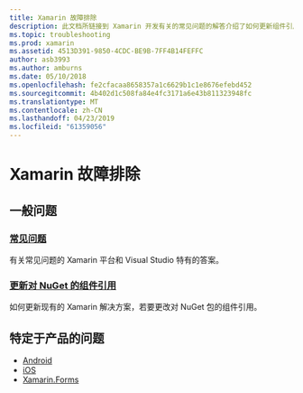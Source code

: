 ```yaml
---
title: Xamarin 故障排除
description: 此文档所链接到 Xamarin 开发有关的常见问题的解答介绍了如何更新组件引用到 NuGet，内容讨论支持选项，并回答特定于产品的问题。
ms.topic: troubleshooting
ms.prod: xamarin
ms.assetid: 4513D391-9850-4CDC-BE9B-7FF4B14FEFFC
author: asb3993
ms.author: amburns
ms.date: 05/10/2018
ms.openlocfilehash: fe2cfacaa8658357a1c6629b1c1e8676efebd452
ms.sourcegitcommit: 4b402d1c508fa84e4fc3171a6e43b811323948fc
ms.translationtype: MT
ms.contentlocale: zh-CN
ms.lasthandoff: 04/23/2019
ms.locfileid: "61359056"
---
```

# <a name="xamarin-troubleshooting"></a>Xamarin 故障排除

## <a name="general-issues"></a>一般问题

### <a name="frequently-asked-questionsquestionsindexmd"></a>[常见问题](questions/index.md)

有关常见问题的 Xamarin 平台和 Visual Studio 特有的答案。

### <a name="updating-component-references-to-nugetcomponent-nugetmd"></a>[更新对 NuGet 的组件引用](component-nuget.md)

如何更新现有的 Xamarin 解决方案，若要更改对 NuGet 包的组件引用。

## <a name="product-specific-questions"></a>特定于产品的问题

- [Android](~/android/troubleshooting/questions/index.md)
- [iOS](~/ios/troubleshooting/questions/index.md)
- [Xamarin.Forms](~/xamarin-forms/troubleshooting/questions/index.md)
